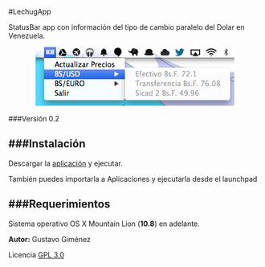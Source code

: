 #LechugApp

StatusBar app con información del tipo de cambio paralelo del Dolar en Venezuela.

<p align="center" >
  <img src="https://raw.githubusercontent.com/GusGA/lechuga/master/img/screenshot.png" alt="lechugapp" title="LechugApp">
</p>

###Versión 0.2

###Instalación
--
Descargar la [aplicación](https://github.com/GusGA/lechuga/releases/download/v0.1/LechugApp.zip) y ejecutar.

También puedes importarla a Aplicaciones y ejecutarla desde el launchpad

###Requerimientos
--
Sistema operativo OS X Mountain Lion (__10.8__) en adelante.


__Autor:__ Gustavo Giménez 

Licencia [GPL 3.0](http://opensource.org/licenses/gpl-3.0.html)
